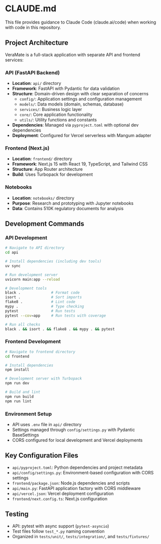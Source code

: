 # CLAUDE.md

This file provides guidance to Claude Code (claude.ai/code) when working with code in this repository.

## Project Architecture

VeraMate is a full-stack application with separate API and frontend services:

### API (FastAPI Backend)
- **Location**: `api/` directory
- **Framework**: FastAPI with Pydantic for data validation
- **Structure**: Domain-driven design with clear separation of concerns
  - `config/`: Application settings and configuration management
  - `models/`: Data models (domain, schemas, database)
  - `services/`: Business logic layer
  - `core/`: Core application functionality
  - `utils/`: Utility functions and constants
- **Dependencies**: Managed via `pyproject.toml` with optional dev dependencies
- **Deployment**: Configured for Vercel serverless with Mangum adapter

### Frontend (Next.js)
- **Location**: `frontend/` directory  
- **Framework**: Next.js 15 with React 19, TypeScript, and Tailwind CSS
- **Structure**: App Router architecture
- **Build**: Uses Turbopack for development

### Notebooks
- **Location**: `notebooks/` directory
- **Purpose**: Research and prototyping with Jupyter notebooks
- **Data**: Contains 510K regulatory documents for analysis

## Development Commands

### API Development
```bash
# Navigate to API directory
cd api

# Install dependencies (including dev tools)
uv sync

# Run development server
uvicorn main:app --reload

# Development tools
black .              # Format code
isort .              # Sort imports  
flake8 .             # Lint code
mypy .               # Type checking
pytest               # Run tests
pytest --cov=app     # Run tests with coverage

# Run all checks
black . && isort . && flake8 . && mypy . && pytest
```

### Frontend Development
```bash
# Navigate to frontend directory
cd frontend

# Install dependencies
npm install

# Development server with Turbopack
npm run dev

# Build and lint
npm run build
npm run lint
```

### Environment Setup
- API uses `.env` file in `api/` directory
- Settings managed through `config/settings.py` with Pydantic BaseSettings
- CORS configured for local development and Vercel deployments

## Key Configuration Files

- `api/pyproject.toml`: Python dependencies and project metadata
- `api/config/settings.py`: Environment-based configuration with CORS settings
- `frontend/package.json`: Node.js dependencies and scripts
- `api/main.py`: FastAPI application factory with CORS middleware
- `api/vercel.json`: Vercel deployment configuration
- `frontend/next.config.ts`: Next.js configuration

## Testing

- API: pytest with async support (`pytest-asyncio`)
- Test files follow `test_*.py` naming convention
- Organized in `tests/unit/`, `tests/integration/`, and `tests/fixtures/`
